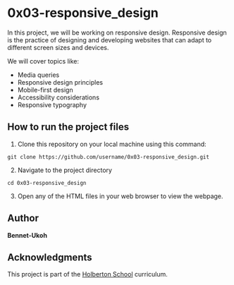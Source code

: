 # 0x03-responsive_design
In this project, we will be working on responsive design. Responsive design is the practice of designing and developing websites that can adapt to different screen sizes and devices.

We will cover topics like:

- Media queries
- Responsive design principles
- Mobile-first design
- Accessibility considerations
- Responsive typography
  
## How to run the project files
1. Clone this repository on your local machine using this command:

``` git clone https://github.com/username/0x03-responsive_design.git ```

2. Navigate to the project directory

```cd 0x03-responsive_design```

3. Open any of the HTML files in your web browser to view the webpage.

## Author
**Bennet-Ukoh**

## Acknowledgments
This project is part of the [Holberton School](https://www.holbertonschool.com/) curriculum.